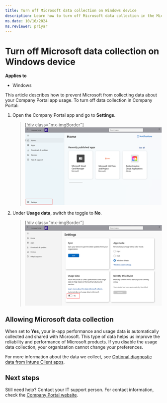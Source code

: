 ```yaml
---
title: Turn off Microsoft data collection on Windows device
description: Learn how to turn off Microsoft data collection in the Microsoft Intune and Company Portal apps for Windows.
ms.date: 10/16/2024
ms.reviewer: priyar
---
```


# Turn off Microsoft data collection on Windows device

**Applies to**
- Windows 

This article describes how to prevent Microsoft from collecting data about your Company Portal app usage. To turn off data collection in Company Portal:

1. Open the Company Portal app and go to **Settings**.

   > [!div class="mx-imgBorder"]
   > ![Example screenshot of the Company Portal app homepage, highlighting the Settings option.](./media/sync-your-device-manually-windows/company-portal-windows-settings.png)

1. Under **Usage data**, switch the toggle to **No**.

   > [!div class="mx-imgBorder"]
   > ![Example screenshot of the Company Portal app settings page, highlighting the usage data toggle that's set to "No".](./media/turn-off-microsoft-usage-data-collection-windows/company-portal-windows-usage-data.png)

## Allowing Microsoft data collection

When set to **Yes**, your in-app performance and usage data is automatically collected and shared with Microsoft. This type of data helps us improve the reliability and performance of Microsoft products. If you disable the usage data collection, your organization cannot change your preferences.

For more information about the data we collect, see [Optional diagnostic data from Intune Client apps](../protect/client-apps-optional-data.md).

## Next steps

Still need help? Contact your IT support person. For contact information, check the [Company Portal website](https://go.microsoft.com/fwlink/?linkid=2010980).

